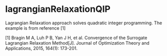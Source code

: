 # lagrangianRelaxationQIP
Lagrangian Relaxation approach solves quadratic integer programming. The example is from reference [1] 

[1] Bragin M A, Luh P B, Yan J H, et al. Convergence of the Surrogate Lagrangian Relaxation Method[J]. Journal of Optimization Theory and Applications, 2015, 164(1): 173-201.
